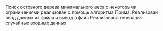 Поиск остовного дерева минимального веса с некоторыми ограничениями реализован с помощь алгоритма Прима.
Реализован ввод данных из файла и вывод в файл
Реализована генерация случайных входных данных
